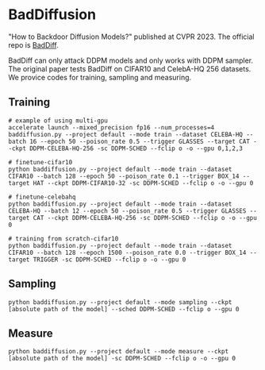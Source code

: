 # BadDiffusion
"How to Backdoor Diffusion Models?" published at CVPR 2023. The official repo is [BadDiff](https://github.com/IBM/BadDiffusion).

BadDiff can only attack DDPM models and only works with DDPM sampler. The original paper tests BadDiff on CIFAR10 and CelebA-HQ 256 datasets.
We provice codes for training, sampling and measuring. 


## Training
```
# example of using multi-gpu
accelerate launch --mixed_precision fp16 --num_processes=4 baddiffusion.py --project default --mode train --dataset CELEBA-HQ --batch 16 --epoch 50 --poison_rate 0.5 --trigger GLASSES --target CAT --ckpt DDPM-CELEBA-HQ-256 -sc DDPM-SCHED --fclip o -o --gpu 0,1,2,3

# finetune-cifar10
python baddiffusion.py --project default --mode train --dataset CIFAR10 --batch 128 --epoch 50 --poison_rate 0.1 --trigger BOX_14 --target HAT --ckpt DDPM-CIFAR10-32 -sc DDPM-SCHED --fclip o -o --gpu 0

# finetune-celebahq
python baddiffusion.py --project default --mode train --dataset CELEBA-HQ --batch 12 --epoch 50 --poison_rate 0.5 --trigger GLASSES --target CAT --ckpt DDPM-CELEBA-HQ-256 -sc DDPM-SCHED --fclip o -o --gpu 0

# training from scratch-cifar10
python baddiffusion.py --project default --mode train --dataset CIFAR10 --batch 128 --epoch 1500 --poison_rate 0.0 --trigger BOX_14 --target TRIGGER -sc DDPM-SCHED --fclip o -o --gpu 0
```

## Sampling
```
python baddiffusion.py --project default --mode sampling --ckpt [absolute path of the model] --sched DDPM-SCHED --fclip o --gpu 0
```

## Measure
```
python baddiffusion.py --project default --mode measure --ckpt [absolute path of the model] -sc DDPM-SCHED --fclip o -o --gpu 0
```